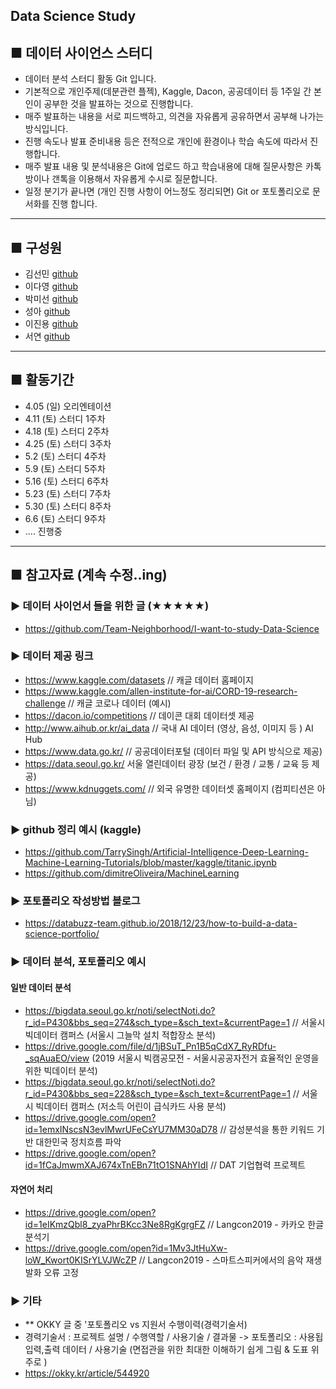 ## Data Science Study
## ■ 데이터 사이언스 스터디
- 데이터 분석 스터디 활동 Git 입니다. 
- 기본적으로 개인주제(데분관련 플젝), Kaggle, Dacon, 공공데이터 등 1주일 간 본인이 공부한 것을 발표하는 것으로 진행합니다.
- 매주 발표하는 내용을 서로 피드백하고, 의견을 자유롭게 공유하면서 공부해 나가는 방식입니다. 
- 진행 속도나 발표 준비내용 등은 전적으로 개인에 환경이나 학습 속도에 따라서 진행합니다.
- 매주 발표 내용 및 분석내용은 Git에 업로드 하고 학습내용에 대해 질문사항은 카톡방이나 갠톡을 이용해서 자유롭게 수시로 질문합니다.
- 일정 분기가 끝나면 (개인 진행 사항이 어느정도 정리되면) Git or 포토폴리오로 문서화를 진행 합니다.
<hr>   

## ■ 구성원
- 김선민 [github](https://github.com/SeonminKim1)
- 이다영 [github](https://github.com/ldyoung4032)
- 박미선 [github](https://github.com/songsunn)
- 성아 [github](https://github.com/ssaahhh)
- 이진용 [github](입력예정)
- 서연 [github](https://github.com/Ndless-Analysis)
<hr>   

## ■ 활동기간
- 4.05 (일) 오리엔테이션
- 4.11 (토) 스터디 1주차
- 4.18 (토) 스터디 2주차
- 4.25 (토) 스터디 3주차
- 5.2 (토) 스터디 4주차
- 5.9 (토) 스터디 5주차
- 5.16 (토) 스터디 6주차
- 5.23 (토) 스터디 7주차
- 5.30 (토) 스터디 8주차
- 6.6 (토) 스터디 9주차
- .... 진행중

<hr>   

## ■ 참고자료 (계속 수정..ing)
### ▶ 데이터 사이언서 들을 위한 글 (★★★★★)
- https://github.com/Team-Neighborhood/I-want-to-study-Data-Science

### ▶ 데이터 제공 링크
- https://www.kaggle.com/datasets // 캐글 데이터 홈페이지
- https://www.kaggle.com/allen-institute-for-ai/CORD-19-research-challenge // 캐글 코로나 데이터 (예시)
- https://dacon.io/competitions // 데이콘 대회 데이터셋 제공
- http://www.aihub.or.kr/ai_data // 국내 AI 데이터 (영상, 음성, 이미지 등 ) AI Hub
- https://www.data.go.kr/ // 공공데이터포털 (데이터 파일 및 API  방식으로 제공)
- https://data.seoul.go.kr/ 서울 열린데이터 광장 (보건 / 환경 / 교통 / 교육 등 제공)
- https://www.kdnuggets.com/ // 외국 유명한 데이터셋 홈페이지 (컴피티션은 아님)

### ▶ github 정리 예시 (kaggle)
- https://github.com/TarrySingh/Artificial-Intelligence-Deep-Learning-Machine-Learning-Tutorials/blob/master/kaggle/titanic.ipynb
- https://github.com/dimitreOliveira/MachineLearning

### ▶ 포토폴리오 작성방법 블로그
- https://databuzz-team.github.io/2018/12/23/how-to-build-a-data-science-portfolio/ 
 
### ▶ 데이터 분석, 포토폴리오 예시

#### 일반 데이터 분석
- https://bigdata.seoul.go.kr/noti/selectNoti.do?r_id=P430&bbs_seq=274&sch_type=&sch_text=&currentPage=1 // 서울시 빅데이터 캠퍼스 (서울시 그늘막 설치 적합장소 분석) 
- https://drive.google.com/file/d/1jBSuT_Pn1B5qCdX7_RyRDfu-_sqAuaEO/view (2019 서울시 빅캠공모전 - 서울시공공자전거 효율적인 운영을 위한 빅데이터 분석)
- https://bigdata.seoul.go.kr/noti/selectNoti.do?r_id=P430&bbs_seq=228&sch_type=&sch_text=&currentPage=1 // 서울시 빅데이터 캠퍼스 (저소득 어린이 급식카드 사용 분석)
- https://drive.google.com/open?id=1emxINscsN3evlMwrUFeCsYU7MM30aD78 // 감성분석을 통한 키워드 기반 대한민국 정치흐름 파악
- https://drive.google.com/open?id=1fCaJmwmXAJ674xTnEBn71tO1SNAhYIdI // DAT 기업협력 프로젝트

#### 자연어 처리
- https://drive.google.com/open?id=1eIKmzQbl8_zyaPhrBKcc3Ne8RgKgrgFZ // Langcon2019 - 카카오 한글 분석기 
- https://drive.google.com/open?id=1Mv3JtHuXw-loW_Kwort0KISrYLVJWcZP // Langcon2019 - 스마트스피커에서의 음악 재생 발화 오류 고정

### ▶ 기타
- ** OKKY 글 중 '포토폴리오 vs 지원서 수행이력(경력기술서) 
- 경력기술서 : 프로젝트 설명 / 수행역할 / 사용기술 / 결과물 -> 포토폴리오 : 사용됩 입력,출력 데이터 / 사용기술 (면접관을 위한 최대한 이해하기 쉽게 그림 & 도표 위주로 )
- https://okky.kr/article/544920
